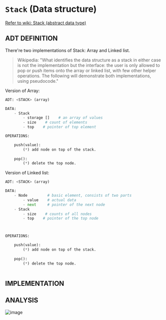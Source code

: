 # `Stack` (Data structure)

[Refer to wiki: Stack (abstract data type) ](https://www.wikiwand.com/en/Stack_(abstract_data_type))

## ADT DEFINITION

There're two implementations of Stack: Array and Linked list. 
> Wikipedia: "What identifies the data structure as a stack in either case is not the implementation but the interface: the user is only allowed to pop or push items onto the array or linked list, with few other helper operations. The following will demonstrate both implementations, using pseudocode."

Version of Array:
```py
ADT: <STACK> (array)

DATA:
    - Stack
        - storage []    # an array of values
        - size    # count of elements
        - top    # pointer of top element

OPERATIONS:

    push(value):
        (*) add node on top of the stack.
    
    pop():
        (*) delete the top node.
```

Version of Linked list:
```py
ADT: <STACK> (array)

DATA:
    - Node         # basic element, consists of two parts
        - value    # actual data
        - next     # pointer of the next node
    - Stack
        - size    # counts of all nodes
        - top    # pointer of the top node



OPERATIONS:

    push(value):
        (*) add node on top of the stack.
    
    pop():
        (*) delete the top node.
    
```

## IMPLEMENTATION


## ANALYSIS

![image](https://user-images.githubusercontent.com/14041622/48704074-9eb44600-ec30-11e8-8e30-f8cb3ac52220.png)

